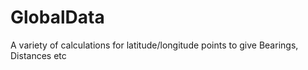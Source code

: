 # GlobalData
A variety of calculations for lati­tude/longi­tude points to give Bearings, Distances etc
